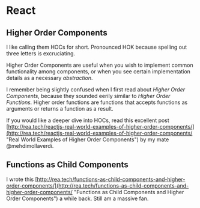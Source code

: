 # React

## Higher Order Components

I like calling them HOCs for short. Pronounced HOK because spelling out three letters is excruciating.

Higher Order Components are useful when you wish to implement common functionality among components, or when you see certain implementation details as a necessary _abstraction_.



I remember being slightly confused when I first read about _Higher Order Components_, because they sounded eerily similar to _Higher Order Functions._ Higher order functions are functions that accepts functions as arguments or returns a function as a result.



If you would like a deeper dive into HOCs, read this excellent post [http://rea.tech/reactjs-real-world-examples-of-higher-order-components/](http://rea.tech/reactjs-real-world-examples-of-higher-order-components/ "Real World Examples of Higher Order Components") by my mate @mehdimollaverdi.



## Functions as Child Components

I wrote this [http://rea.tech/functions-as-child-components-and-higher-order-components/](http://rea.tech/functions-as-child-components-and-higher-order-components/ "Functions as Child Components and Higher Order Components") a while back. Still am a massive fan.

